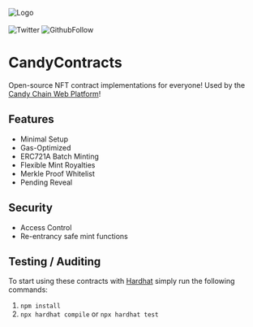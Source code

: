 ![Logo](https://res.cloudinary.com/candy-labs/image/upload/v1644974796/smaller_dep6qo.png)
</br>
</br>
![Twitter](https://img.shields.io/twitter/follow/Candy_Chain_?style=social)
![GithubFollow](https://img.shields.io/github/followers/Candy-Labs?style=social)

# CandyContracts
Open-source NFT contract implementations for everyone! Used by the [Candy Chain Web Platform](https://www.candychain.io)!

## Features 
* Minimal Setup
* Gas-Optimized
* ERC721A Batch Minting
* Flexible Mint Royalties
* Merkle Proof Whitelist
* Pending Reveal

## Security 
* Access Control 
* Re-entrancy safe mint functions

## Testing / Auditing 
To start using these contracts with [Hardhat](https://hardhat.org/) simply run the following commands:
1. `npm install`
2. `npx hardhat compile` or `npx hardhat test`
